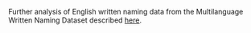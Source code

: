 Further analysis of English written naming data from the Multilanguage Written Naming Dataset described [here](https://doi.org/10.3758/s13428-017-0902-x).